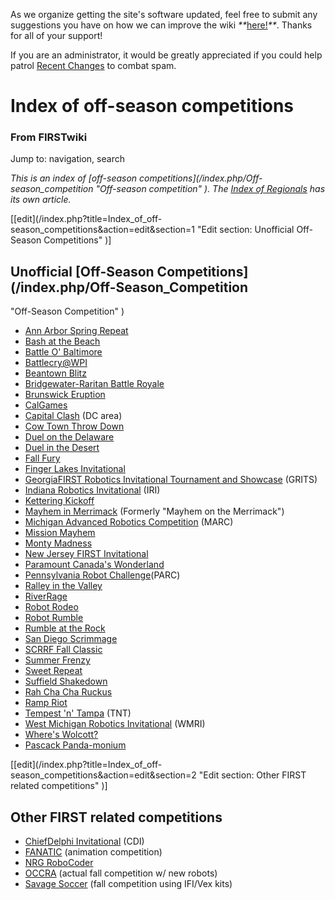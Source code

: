 As we organize getting the site's software updated, feel free to submit any
suggestions you have on how we can improve the wiki
_**_[here!](/index.php/User:Hallry/Suggestions "User:Hallry/Suggestions"
)_**_. Thanks for all of your support!

If you are an administrator, it would be greatly appreciated if you could help
patrol [Recent Changes](/index.php/Special:Recentchanges
"Special:Recentchanges" ) to combat spam.

# Index of off-season competitions

### From FIRSTwiki

Jump to: navigation, search

_This is an index of [off-season competitions](/index.php/Off-
season_competition "Off-season competition" ). The [Index of
Regionals](/index.php/Index_of_Regionals "Index of Regionals" ) has its own
article._

[[edit](/index.php?title=Index_of_off-
season_competitions&action=edit&section=1 "Edit section: Unofficial Off-Season
Competitions" )]

##  Unofficial [Off-Season Competitions](/index.php/Off-Season_Competition
"Off-Season Competition" )

  * [Ann Arbor Spring Repeat](/index.php?title=Ann_Arbor_Spring_Repeat&action=edit "Ann Arbor Spring Repeat" )
  * [Bash at the Beach](/index.php/Bash_at_the_Beach "Bash at the Beach" )
  * [Battle O' Baltimore](/index.php/Battle_O%27_Baltimore "Battle O' Baltimore" )
  * [Battlecry@WPI](/index.php/Battlecry "Battlecry" )
  * [Beantown Blitz](/index.php/Beantown_Blitz "Beantown Blitz" )
  * [Bridgewater-Raritan Battle Royale](/index.php?title=Bridgewater-Raritan_Battle_Royale&action=edit "Bridgewater-Raritan Battle Royale" )
  * [Brunswick Eruption](/index.php/Brunswick_Eruption "Brunswick Eruption" )
  * [CalGames](/index.php/CalGames "CalGames" )
  * [Capital Clash](/index.php?title=Capital_Clash&action=edit "Capital Clash" ) (DC area) 
  * [Cow Town Throw Down](/index.php/Cow_Town_Throw_Down "Cow Town Throw Down" )
  * [Duel on the Delaware](/index.php?title=Duel_on_the_Delaware&action=edit "Duel on the Delaware" )
  * [Duel in the Desert](/index.php/Duel_in_the_Desert "Duel in the Desert" )
  * [Fall Fury](/index.php?title=Fall_Fury&action=edit "Fall Fury" )
  * [Finger Lakes Invitational](/index.php/Finger_Lakes_Invitational "Finger Lakes Invitational" )
  * [GeorgiaFIRST Robotics Invitational Tournament and Showcase](/index.php?title=GeorgiaFIRST_Robotics_Invitational_Tournament_and_Showcase&action=edit "GeorgiaFIRST Robotics Invitational Tournament and Showcase" ) (GRITS) 
  * [Indiana Robotics Invitational](/index.php/Indiana_Robotics_Invitational "Indiana Robotics Invitational" ) (IRI) 
  * [Kettering Kickoff](/index.php/Kettering_Kickoff "Kettering Kickoff" )
  * [Mayhem in Merrimack](/index.php/Mayhem_in_Merrimack "Mayhem in Merrimack" ) (Formerly "Mayhem on the Merrimack") 
  * [Michigan Advanced Robotics Competition](/index.php/Michigan_Advanced_Robotics_Competition "Michigan Advanced Robotics Competition" ) (MARC) 
  * [Mission Mayhem](/index.php?title=Mission_Mayhem&action=edit "Mission Mayhem" )
  * [Monty Madness](/index.php/Monty_Madness "Monty Madness" )
  * [New Jersey FIRST Invitational](/index.php?title=New_Jersey_FIRST_Invitational&action=edit "New Jersey FIRST Invitational" )
  * [Paramount Canada's Wonderland](/index.php/Paramount_Canada%27s_Wonderland "Paramount Canada's Wonderland" )
  * [Pennsylvania Robot Challenge](/index.php?title=Pennsylvania_Robot_Challenge&action=edit "Pennsylvania Robot Challenge" )(PARC) 
  * [Ralley in the Valley](/index.php?title=Ralley_in_the_Valley&action=edit "Ralley in the Valley" )
  * [RiverRage](/index.php/RiverRage "RiverRage" )
  * [Robot Rodeo](/index.php?title=Robot_Rodeo&action=edit "Robot Rodeo" )
  * [Robot Rumble](/index.php/Robot_Rumble "Robot Rumble" )
  * [Rumble at the Rock](/index.php/Rumble_at_the_Rock "Rumble at the Rock" )
  * [San Diego Scrimmage](/index.php/San_Diego_Scrimmage "San Diego Scrimmage" )
  * [SCRRF Fall Classic](/index.php?title=SCRRF_Fall_Classic&action=edit "SCRRF Fall Classic" )
  * [Summer Frenzy](/index.php?title=Summer_Frenzy&action=edit "Summer Frenzy" )
  * [Sweet Repeat](/index.php?title=Sweet_Repeat&action=edit "Sweet Repeat" )
  * [Suffield Shakedown](/index.php?title=Suffield_Shakedown&action=edit "Suffield Shakedown" )
  * [Rah Cha Cha Ruckus](/index.php/Rah_Cha_Cha_Ruckus "Rah Cha Cha Ruckus" )
  * [Ramp Riot](/index.php/Ramp_Riot "Ramp Riot" )
  * [Tempest 'n' Tampa](/index.php/Tempest_%27n%27_Tampa "Tempest 'n' Tampa" ) (TNT) 
  * [West Michigan Robotics Invitational](/index.php/West_Michigan_Robotics_Invitational "West Michigan Robotics Invitational" ) (WMRI) 
  * [Where's Wolcott?](/index.php/Where%27s_Wolcott%3F "Where's Wolcott?" )
  * [Pascack Panda-monium](/index.php/Pascack_Panda-monium "Pascack Panda-monium" )

[[edit](/index.php?title=Index_of_off-
season_competitions&action=edit&section=2 "Edit section: Other FIRST related
competitions" )]

## Other FIRST related competitions

  * [ChiefDelphi Invitational](/index.php?title=ChiefDelphi_Invitational&action=edit "ChiefDelphi Invitational" ) (CDI) 
  * [FANATIC](/index.php?title=FANATIC&action=edit "FANATIC" ) (animation competition) 
  * [NRG RoboCoder](/index.php?title=NRG_RoboCoder&action=edit "NRG RoboCoder" )
  * [OCCRA](/index.php/OCCRA "OCCRA" ) (actual fall competition w/ new robots) 
  * [Savage Soccer](/index.php/Savage_Soccer "Savage Soccer" ) (fall competition using IFI/Vex kits) 

